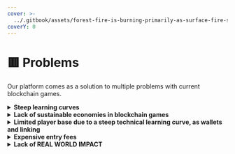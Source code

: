 ```yaml
---
cover: >-
  ../.gitbook/assets/forest-fire-is-burning-primarily-as-surface-fire-spreading-along-ground_176124-1570.jpg
coverY: 0
---
```


# 🟥 Problems

Our platform comes as a solution to multiple problems with current blockchain games.

<details>

<summary><strong>Steep learning curves</strong></summary>

Many blockchain-based games have complex mechanics that can be challenging for new or casual players to understand.\
\
The learning curve can be steep, with players needing to understand not only traditional game mechanics but also the intricacies of blockchain, crypto assets, and more.\
\
This can deter potential players and limit the appeal of these games.

</details>

<details>

<summary><strong>Lack of sustainable economies in blockchain games</strong></summary>

Many blockchain-based games struggle to maintain a sustainable in-game economy. The value of assets and in-game currencies can fluctuate wildly, leading to inflation, asset devaluation, and unstable gameplay experience.\
\
This makes it difficult for players to make long-term decisions, as the potential value of their assets and the viability of their strategies can change unpredictably.

</details>

<details>

<summary><strong>Limited player base due to a steep technical learning curve, as wallets and linking</strong></summary>

Apart from understanding game mechanics, players also need to navigate the technicalities of setting up and managing crypto wallets, linking them to games, and handling digital assets securely.\
\
This complexity can intimidate less technically adept players, limiting the playerbase and restricting the widespread adoption of blockchain gaming.

</details>

<details>

<summary><strong>Expensive entry fees</strong></summary>

Entry into the world of blockchain gaming can be prohibitively expensive for many players.\
\
High transaction fees, initial investments in NFTs or digital assets, and the costs associated with maintaining a crypto wallet can add up.\
\
This makes it challenging for players with limited resources to enjoy the full range of experiences offered by blockchain games, and limits the games' potential audience.

</details>

<details>

<summary><strong>Lack of REAL WORLD IMPACT</strong></summary>

Despite the potential of blockchain games to generate substantial economic activity, their impact is often confined to the virtual world.\
\
Players spend significant time and resources in these games, but this investment rarely translates into tangible real-world benefits or improvements.\
\
The lack of a meaningful, positive impact outside of the game world can limit the overall appeal and societal value of these games.

</details>
